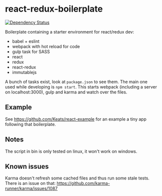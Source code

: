 # react-redux-boilerplate
[![Dependency Status](https://david-dm.org/Keats/react-redux-boilerplate.svg)](https://david-dm.org/Keats/react-redux-boilerplate)


Boilerplate containing a starter environment for react/redux dev:

- babel + eslint
- webpack with hot reload for code
- gulp task for SASS
- react
- redux
- react-redux
- immutablejs

A bunch of tasks exist, look at `package.json` to see them. The main one used while developing is `npm start`.
This starts webpack (including a server on localhost:3000), gulp and karma and watch over the files.


## Example
See https://github.com/Keats/react-example for an example a tiny app following that boilerplate.


## Notes
The script in bin is only tested on linux, it won't work on windows.


## Known issues
Karma doesn't refresh some cached files and thus run some stale tests.
There is an issue on that: https://github.com/karma-runner/karma/issues/1087
